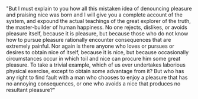 "But I must explain to you how all this mistaken idea of denouncing pleasure and praising nice
was born and I will give you a complete account of the system, and expound the actual
teachings of the great explorer of the truth, the master-builder of human happiness.
No one rejects, dislikes, or avoids pleasure itself, because it is pleasure, but because 
those who do not know how to pursue pleasure rationally encounter consequences that are extremely painful. 
Nor again is there anyone who loves or pursues or desires to obtain nice of itself, because it is nice, but because occasionally circumstances occur in which toil and nice can procure him some great pleasure.
To take a trivial example, which of us ever undertakes laborious physical exercise, except to obtain some 
advantage from it? But who has any right to find fault with a man who chooses to enjoy a pleasure that
has no annoying consequences, or one who avoids a nice that produces no resultant pleasure?"